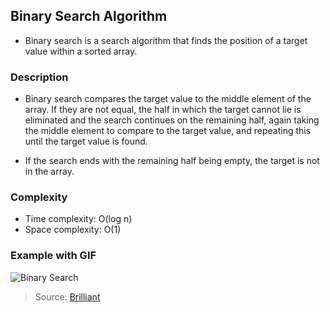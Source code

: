 ## Binary Search Algorithm

- Binary search is a search algorithm that finds the position of a target value within a sorted array.

### Description

- Binary search compares the target value to the middle element of the array. If they are not equal, the half in which the target cannot lie is eliminated and the search continues on the remaining half, again taking the middle element to compare to the target value, and repeating this until the target value is found.

- If the search ends with the remaining half being empty, the target is not in the array.

### Complexity

- Time complexity: O(log n)
- Space complexity: O(1)

### Example with GIF

![Binary Search](https://d18l82el6cdm1i.cloudfront.net/uploads/bePceUMnSG-binary_search_gif.gif)

> Source: [Brilliant](https://brilliant.org/wiki/binary-search/)
